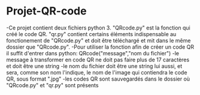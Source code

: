 # Projet-QR-code
-Ce projet contient deux fichiers python 3. "QRcode.py" est la fonction qui créé le code QR. "qr.py" contient certains éléments indispensable au fonctionement de "QRcode.py" et doit être téléchargé et mit dans le même dossier que "QRcode.py".
-Pour utiliser la fonction afin de créer un code QR il suffit d'entrer dans python:
QRcode("message","nom du fichier")
-le message à transformer en code QR ne doit pas faire plus de 17 caractères et doit être une string
-le nom du fichier doit être une string lui aussi, et sera, comme son nom l'indique, le nom de l'image qui contiendra le code QR, sous format ".jpg"
-les codes QR sont sauvegardés dans le dossier où "QRcode.py" et "qr.py" sont présents
